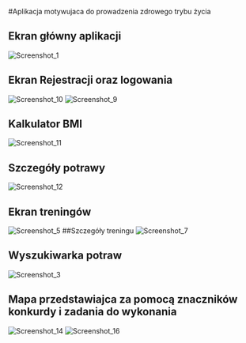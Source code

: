 #Aplikacja motywujaca do prowadzenia zdrowego trybu życia
## Ekran główny aplikacji
![Screenshot_1](https://github.com/Bartufil1/AplikacjaMotywacyjna/assets/104689537/0e6d10d3-3dfd-4c1a-8842-da77c6127d08)
## Ekran Rejestracji oraz logowania
![Screenshot_10](https://github.com/Bartufil1/AplikacjaMotywacyjna/assets/104689537/4579bd9d-f03f-4f57-9149-fe857b0630a7)
![Screenshot_9](https://github.com/Bartufil1/AplikacjaMotywacyjna/assets/104689537/010d0b8d-c1ff-4bb1-bbb0-b8ce3d5ca5aa)
## Kalkulator BMI
 ![Screenshot_11](https://github.com/Bartufil1/AplikacjaMotywacyjna/assets/104689537/683ebcd3-389d-4085-8680-b6c0a40967d5)
## Szczegóły potrawy
![Screenshot_12](https://github.com/Bartufil1/AplikacjaMotywacyjna/assets/104689537/fdfb8797-ad41-42a7-9b85-4c3ee0bba899)
## Ekran treningów
![Screenshot_5](https://github.com/Bartufil1/AplikacjaMotywacyjna/assets/104689537/26e2f498-0786-47c9-8b77-44dddff4fd6d)
##Szczegóły treningu
![Screenshot_7](https://github.com/Bartufil1/AplikacjaMotywacyjna/assets/104689537/ade0aa0b-c7bc-44b1-9f29-c72df016df77)
## Wyszukiwarka potraw
![Screenshot_3](https://github.com/Bartufil1/AplikacjaMotywacyjna/assets/104689537/3992070a-976a-4b96-9cf4-4d5d733e9a08)
## Mapa przedstawiajca za pomocą znaczników konkurdy i zadania do wykonania
![Screenshot_14](https://github.com/Bartufil1/AplikacjaMotywacyjna/assets/104689537/03b9dcdb-0400-4b22-92ec-0492d2bbd25e)
![Screenshot_16](https://github.com/Bartufil1/AplikacjaMotywacyjna/assets/104689537/ab129f15-8311-4320-88af-8febdb8426d6)
